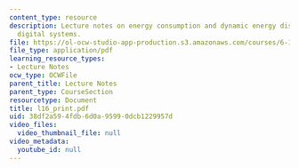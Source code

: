 ```yaml
---
content_type: resource
description: Lecture notes on energy consumption and dynamic energy dissipation in
  digital systems.
file: https://ol-ocw-studio-app-production.s3.amazonaws.com/courses/6-111-introductory-digital-systems-laboratory-spring-2006/38df2a594fdb6d0a95990dcb1229957d_l16_print.pdf
file_type: application/pdf
learning_resource_types:
- Lecture Notes
ocw_type: OCWFile
parent_title: Lecture Notes
parent_type: CourseSection
resourcetype: Document
title: l16_print.pdf
uid: 38df2a59-4fdb-6d0a-9599-0dcb1229957d
video_files:
  video_thumbnail_file: null
video_metadata:
  youtube_id: null
---
```

